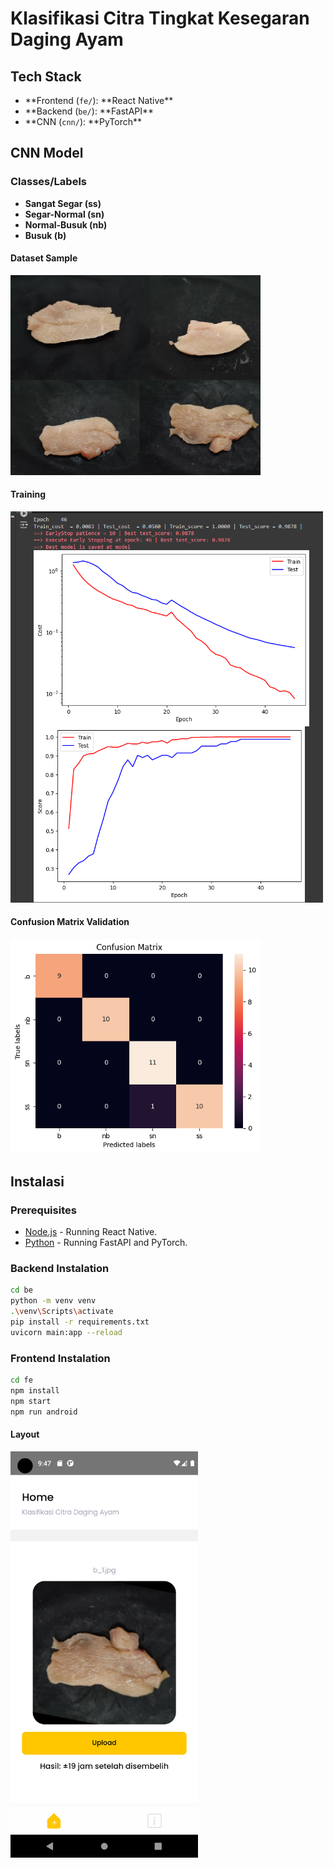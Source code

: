 # Klasifikasi Citra Tingkat Kesegaran Daging Ayam

## Tech Stack

- **Frontend (`fe/`): **React Native\*\*
- **Backend (`be/`): **FastAPI\*\*
- **CNN (`cnn/`): **PyTorch\*\*

## CNN Model

### Classes/Labels

- **Sangat Segar (ss)**
- **Segar-Normal (sn)**
- **Normal-Busuk (nb)**
- **Busuk (b)**

#### Dataset Sample

<img src="assets/sample.jpg" alt="Sampel Dataset" width="400"/>

#### Training

<img src="assets/training.png" alt="Training" width="500"/>

#### Confusion Matrix Validation

<img src="assets/cm.png" alt="Confusion Matrix" width="400"/>

## Instalasi

### Prerequisites

- [Node.js](https://nodejs.org/) - Running React Native.
- [Python](https://www.python.org/) - Running FastAPI and PyTorch.

### Backend Instalation

```bash
cd be
python -m venv venv
.\venv\Scripts\activate
pip install -r requirements.txt
uvicorn main:app --reload
```

### Frontend Instalation

```bash
cd fe
npm install
npm start
npm run android
```

#### Layout

<img src="assets/layout_app.png" alt="Layout App" width="300"/>
